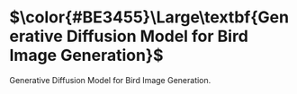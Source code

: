 # $\color{#BE3455}\Large\textbf{Generative Diffusion Model for Bird Image Generation}$

Generative Diffusion Model for Bird Image Generation.
